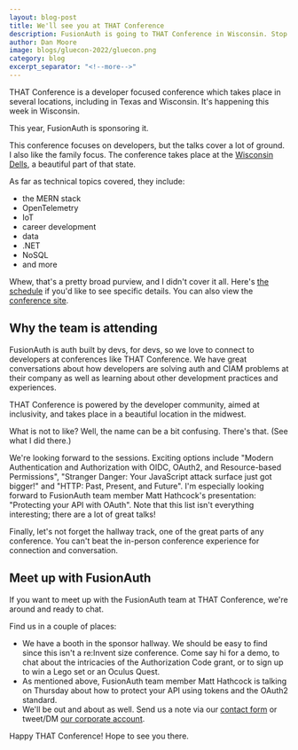 ```yaml
---
layout: blog-post
title: We'll see you at THAT Conference
description: FusionAuth is going to THAT Conference in Wisconsin. Stop by and see us!
author: Dan Moore
image: blogs/gluecon-2022/gluecon.png
category: blog
excerpt_separator: "<!--more-->"
---
```


THAT Conference is a developer focused conference which takes place in several locations, including in Texas and Wisconsin. It's happening this week in Wisconsin.

This year, FusionAuth is sponsoring it.

<!--more-->

This conference focuses on developers, but the talks cover a lot of ground. I also like the family focus. The conference takes place at the [Wisconsin Dells](https://www.wisdells.com/), a beautiful part of that state.

As far as technical topics covered, they include:

* the MERN stack
* OpenTelemetry
* IoT
* career development
* data
* .NET
* NoSQL
* and more

Whew, that's a pretty broad purview, and I didn't cover it all. Here's [the schedule](https://that.us/events/wi/2022/schedule/) if you'd like to see specific details. You can also view the [conference site](https://that.us/events/wi/2022/).

## Why the team is attending

FusionAuth is auth built by devs, for devs, so we love to connect to developers at conferences like THAT Conference. We have great conversations about how developers are solving auth and CIAM problems at their company as well as learning about other development practices and experiences.

THAT Conference is powered by the developer community, aimed at inclusivity, and takes place in a beautiful location in the midwest.

What is not to like? Well, the name can be a bit confusing. There's that. (See what I did there.)

We're looking forward to the sessions. Exciting options include "Modern Authentication and Authorization with OIDC, OAuth2, and Resource-based Permissions", "Stranger Danger: Your JavaScript attack surface just got bigger!" and "HTTP: Past, Present, and Future". I'm especially looking forward to FusionAuth team member Matt Hathcock's presentation: "Protecting your API with OAuth". Note that this list isn't everything interesting; there are a lot of great talks!

Finally, let's not forget the hallway track, one of the great parts of any conference. You can't beat the in-person conference experience for connection and conversation.

## Meet up with FusionAuth

If you want to meet up with the FusionAuth team at THAT Conference, we're around and ready to chat.

Find us in a couple of places:

* We have a booth in the sponsor hallway. We should be easy to find since this isn't a re:Invent size conference. Come say hi for a demo, to chat about the intricacies of the Authorization Code grant, or to sign up to win a Lego set or an Oculus Quest.
* As mentioned above, FusionAuth team member Matt Hathcock is talking on Thursday about how to protect your API using tokens and the OAuth2 standard.
* We'll be out and about as well. Send us a note via our [contact form](/contact) or tweet/DM [our corporate account](https://twitter.com/fusionauth).

Happy THAT Conference! Hope to see you there.
